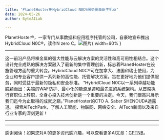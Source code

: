 ```yaml
---
title: 'PlanetHoster用HybridCloud N0C®服务器革新主机业'
date: 2024-05-26
author: ByteAILab

---
```


PlanetHoster®，一家专门从事数据和应用程序托管的公司，自豪地宣布推出HybridCloud N0C®，读作N zero C。![图片](https://ai-techpark.com/wp-content/uploads/2024/05/PlanetHoster-960x540.jpg){ width=60% }

---
这一前沿产品将裸金属的强大性能与云解决方案的灵活性和高可用性相结合。这个设计完全成熟的解决方案融入了最新的集中管理创新，标志着PlanetHoster在设施管理方面的重大转变。HybridCloud N0C®可在加拿大、法国和瑞士使用，为企业和专业客户提供一系列新的高性能、托管解决方案，旨在更好地为他们提供服务，同时受益于最新的隐私和安全标准。
"HybridCloud N0C以一系列卓越功能脱颖而出：尖端的WAF防护、最小化的能源足迹和最先进的系统架构。从首席执行官职位上辞职，全身心投入技术创新是一个重要的决定。今天，我们很高兴展示我们迄今为止取得的成就之巅。”PlanetHoster的CTO A. Saber SHENOUDA透露道。
探索AITechPark，了解人工智能、物联网、网络安全、AITech新闻以及来自行业专家的深刻更新！

---
---
感谢阅读！如果您对AI的更多资讯感兴趣，可以查看更多AI文章：[GPTNB](https://gptnb.com)。